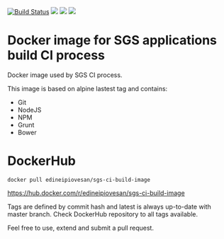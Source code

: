 [![Build Status](https://travis-ci.org/edineipiovesan/docker-image-sgs-ci.svg?branch=master)](https://travis-ci.org/edineipiovesan/docker-image-sgs-ci) [![](https://images.microbadger.com/badges/image/edineipiovesan/sgs-ci-build-image.svg)](https://microbadger.com/images/edineipiovesan/sgs-ci-build-image "Get your own image badge on microbadger.com") [![](https://images.microbadger.com/badges/version/edineipiovesan/sgs-ci-build-image.svg)](https://microbadger.com/images/edineipiovesan/sgs-ci-build-image "Get your own version badge on microbadger.com") [![](https://images.microbadger.com/badges/commit/edineipiovesan/sgs-ci-build-image.svg)](https://microbadger.com/images/edineipiovesan/sgs-ci-build-image "Get your own commit badge on microbadger.com")

# Docker image for SGS applications build CI process
Docker image used by SGS CI process.

This image is based on alpine lastest tag and contains:
 - Git
 - NodeJS
 - NPM
 - Grunt
 - Bower

# DockerHub

`docker pull edineipiovesan/sgs-ci-build-image`

https://hub.docker.com/r/edineipiovesan/sgs-ci-build-image

Tags are defined by commit hash and latest is always up-to-date with master branch. Check DockerHub repository to all tags available.


Feel free to use, extend and submit a pull request.